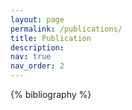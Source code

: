 ```yaml
---
layout: page
permalink: /publications/
title: Publication
description:
nav: true
nav_order: 2
---
```


<!-- _pages/publications.md -->

<div class="publications">

{% bibliography %}

</div>
